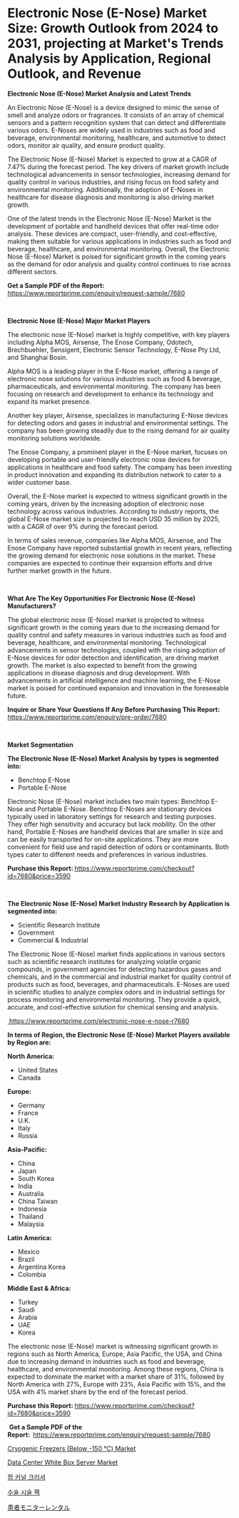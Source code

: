 <p><h1>Electronic Nose (E-Nose) Market Size: Growth Outlook from 2024 to 2031, projecting at Market's Trends Analysis by Application, Regional Outlook, and Revenue</h1></p><p><strong>Electronic Nose (E-Nose) Market Analysis and Latest Trends</strong></p>
<p><p>An Electronic Nose (E-Nose) is a device designed to mimic the sense of smell and analyze odors or fragrances. It consists of an array of chemical sensors and a pattern recognition system that can detect and differentiate various odors. E-Noses are widely used in industries such as food and beverage, environmental monitoring, healthcare, and automotive to detect odors, monitor air quality, and ensure product quality.</p><p>The Electronic Nose (E-Nose) Market is expected to grow at a CAGR of 7.47% during the forecast period. The key drivers of market growth include technological advancements in sensor technologies, increasing demand for quality control in various industries, and rising focus on food safety and environmental monitoring. Additionally, the adoption of E-Noses in healthcare for disease diagnosis and monitoring is also driving market growth.</p><p>One of the latest trends in the Electronic Nose (E-Nose) Market is the development of portable and handheld devices that offer real-time odor analysis. These devices are compact, user-friendly, and cost-effective, making them suitable for various applications in industries such as food and beverage, healthcare, and environmental monitoring. Overall, the Electronic Nose (E-Nose) Market is poised for significant growth in the coming years as the demand for odor analysis and quality control continues to rise across different sectors.</p></p>
<p><strong>Get a Sample PDF of the Report:&nbsp;</strong> <a href="https://www.reportprime.com/enquiry/request-sample/7680">https://www.reportprime.com/enquiry/request-sample/7680</a></p>
<p>&nbsp;</p>
<p><strong>Electronic Nose (E-Nose) Major Market Players</strong></p>
<p><p>The electronic nose (E-Nose) market is highly competitive, with key players including Alpha MOS, Airsense, The Enose Company, Odotech, Brechbuehler, Sensigent, Electronic Sensor Technology, E-Nose Pty Ltd, and Shanghai Bosin. </p><p>Alpha MOS is a leading player in the E-Nose market, offering a range of electronic nose solutions for various industries such as food & beverage, pharmaceuticals, and environmental monitoring. The company has been focusing on research and development to enhance its technology and expand its market presence. </p><p>Another key player, Airsense, specializes in manufacturing E-Nose devices for detecting odors and gases in industrial and environmental settings. The company has been growing steadily due to the rising demand for air quality monitoring solutions worldwide. </p><p>The Enose Company, a prominent player in the E-Nose market, focuses on developing portable and user-friendly electronic nose devices for applications in healthcare and food safety. The company has been investing in product innovation and expanding its distribution network to cater to a wider customer base.</p><p>Overall, the E-Nose market is expected to witness significant growth in the coming years, driven by the increasing adoption of electronic nose technology across various industries. According to industry reports, the global E-Nose market size is projected to reach USD 35 million by 2025, with a CAGR of over 9% during the forecast period. </p><p>In terms of sales revenue, companies like Alpha MOS, Airsense, and The Enose Company have reported substantial growth in recent years, reflecting the growing demand for electronic nose solutions in the market. These companies are expected to continue their expansion efforts and drive further market growth in the future.</p></p>
<p>&nbsp;</p>
<p><strong>What Are The Key Opportunities For Electronic Nose (E-Nose) Manufacturers?</strong></p>
<p><p>The global electronic nose (E-Nose) market is projected to witness significant growth in the coming years due to the increasing demand for quality control and safety measures in various industries such as food and beverage, healthcare, and environmental monitoring. Technological advancements in sensor technologies, coupled with the rising adoption of E-Nose devices for odor detection and identification, are driving market growth. The market is also expected to benefit from the growing applications in disease diagnosis and drug development. With advancements in artificial intelligence and machine learning, the E-Nose market is poised for continued expansion and innovation in the foreseeable future.</p></p>
<p><strong>Inquire or Share Your Questions If Any Before Purchasing This Report:</strong> <a href="https://www.reportprime.com/enquiry/pre-order/7680">https://www.reportprime.com/enquiry/pre-order/7680</a></p>
<p>&nbsp;</p>
<p><strong>Market Segmentation</strong></p>
<p><strong>The Electronic Nose (E-Nose) Market Analysis by types is segmented into:</strong></p>
<p><ul><li>Benchtop E-Nose</li><li>Portable E-Nose</li></ul></p>
<p><p>Electronic Nose (E-Nose) market includes two main types: Benchtop E-Nose and Portable E-Nose. Benchtop E-Noses are stationary devices typically used in laboratory settings for research and testing purposes. They offer high sensitivity and accuracy but lack mobility. On the other hand, Portable E-Noses are handheld devices that are smaller in size and can be easily transported for on-site applications. They are more convenient for field use and rapid detection of odors or contaminants. Both types cater to different needs and preferences in various industries.</p></p>
<p><strong>Purchase this Report:&nbsp;</strong><a href="https://www.reportprime.com/checkout?id=7680&price=3590">https://www.reportprime.com/checkout?id=7680&price=3590</a></p>
<p>&nbsp;</p>
<p><strong>The Electronic Nose (E-Nose) Market Industry Research by Application is segmented into:</strong></p>
<p><ul><li>Scientific Research Institute</li><li>Government</li><li>Commercial & Industrial</li></ul></p>
<p><p>The Electronic Nose (E-Nose) market finds applications in various sectors such as scientific research institutes for analyzing volatile organic compounds, in government agencies for detecting hazardous gases and chemicals, and in the commercial and industrial market for quality control of products such as food, beverages, and pharmaceuticals. E-Noses are used in scientific studies to analyze complex odors and in industrial settings for process monitoring and environmental monitoring. They provide a quick, accurate, and cost-effective solution for chemical sensing and analysis.</p></p>
<p><a href="https://www.reportprime.com/electronic-nose-e-nose-r7680">&nbsp;https://www.reportprime.com/electronic-nose-e-nose-r7680</a></p>
<p><strong>In terms of Region, the Electronic Nose (E-Nose) Market Players available by Region are:</strong></p>
<p>
    <p> <strong> North America: </strong>
        <ul>
            <li>United States</li>
            <li>Canada</li>
        </ul>
        </p> 
    <p> <strong> Europe: </strong>
        <ul>
            <li>Germany</li>
            <li>France</li>
            <li>U.K.</li>
            <li>Italy</li>
            <li>Russia</li>
        </ul>
        </p> 
    <p> <strong> Asia-Pacific: </strong>
        <ul>
            <li>China</li>
            <li>Japan</li>
            <li>South Korea</li>
            <li>India</li>
            <li>Australia</li>
            <li>China Taiwan</li>
            <li>Indonesia</li>
            <li>Thailand</li>
            <li>Malaysia</li>
        </ul>
        </p> 
    <p> <strong> Latin America: </strong>
        <ul>
            <li>Mexico</li>
            <li>Brazil</li>
            <li>Argentina Korea</li>
            <li>Colombia</li>
        </ul>
        </p> 
    <p> <strong> Middle East & Africa: </strong>
        <ul>
            <li>Turkey</li>
            <li>Saudi</li>
            <li>Arabia</li>
            <li>UAE</li>
            <li>Korea</li>
        </ul>
    </p>
    </p>
<p><p>The electronic nose (E-Nose) market is witnessing significant growth in regions such as North America, Europe, Asia Pacific, the USA, and China due to increasing demand in industries such as food and beverage, healthcare, and environmental monitoring. Among these regions, China is expected to dominate the market with a market share of 31%, followed by North America with 27%, Europe with 23%, Asia Pacific with 15%, and the USA with 4% market share by the end of the forecast period.</p></p>
<p><strong>Purchase this Report: </strong><a href="https://www.reportprime.com/checkout?id=7680&price=3590">https://www.reportprime.com/checkout?id=7680&price=3590</a></p>
<p>&nbsp;<strong>Get a Sample PDF of the Report:&nbsp;&nbsp;</strong><a href="https://www.reportprime.com/enquiry/request-sample/7680">https://www.reportprime.com/enquiry/request-sample/7680</a></p>
<p><strong></strong></p>
<p><p><a href="https://github.com/wusalecollins540tpqoz/Market-Research-Report-List-2/blob/main/cryogenic-freezers-below-150-market.md">Cryogenic Freezers (Below -150 ℃) Market</a></p><p><a href="https://github.com/kathiaseamanalvaradovlprc2h/Market-Research-Report-List-2/blob/main/data-center-white-box-server-market.md">Data Center White Box Server Market</a></p><p><a href="https://medium.com/@clairhane1954/%ED%8C%9C-%EC%BB%A4%EB%84%90-%ED%81%AC%EB%9F%AC%EC%85%94-%EC%8B%9C%EC%9E%A5-%EC%A0%84%EB%A7%9D-%EC%82%B0%EC%97%85-%EA%B0%9C%EC%9A%94-%EB%B0%8F-%EC%98%88%EC%B8%A1-2024%EB%85%84%EB%B6%80%ED%84%B0-2031%EB%85%84%EA%B9%8C%EC%A7%80-c3c49a62525f">팜 커널 크러셔</a></p><p><a href="https://github.com/valroy852/Market-Research-Report-List-1/blob/main/532745372374.md">수술 시술 팩</a></p><p><a href="https://medium.com/@saigekulas/%E6%82%A3%E8%80%85%E3%83%A2%E3%83%8B%E3%82%BF%E3%83%BC%E3%83%AC%E3%83%B3%E3%82%BF%E3%83%AB%E5%B8%82%E5%A0%B4-2031%E5%B9%B4%E3%81%BE%E3%81%A7%E3%81%AE%E5%8B%95%E5%90%91-%E4%BA%88%E6%B8%AC%E3%81%8A%E3%82%88%E3%81%B3%E7%AB%B6%E4%BA%89%E5%88%86%E6%9E%90-b41401668ee9">患者モニターレンタル</a></p></p>